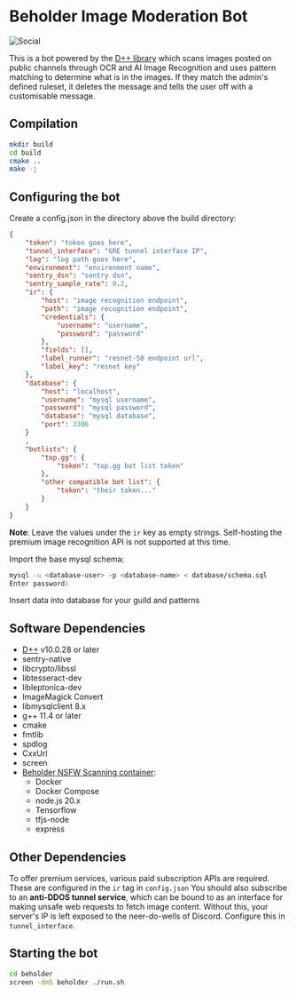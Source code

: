 # Beholder Image Moderation Bot
![Social](https://beholder.cc/img/social.png)

This is a bot powered by the [D++ library](https://dpp.dev) which scans images posted on public channels through OCR and AI Image Recognition and uses pattern matching to determine what is in the images. If they match the admin's defined ruleset, it deletes the message and tells the user off with a customisable message.

## Compilation

```bash
mkdir build
cd build
cmake ..
make -j
```

## Configuring the bot

Create a config.json in the directory above the build directory:

```json
{
	"token": "token goes here", 
	"tunnel_interface": "GRE tunnel interface IP",
	"log": "log path goes here",
	"environment": "environment name",
	"sentry_dsn": "sentry dsn",
	"sentry_sample_rate": 0.2,
	"ir": {
		"host": "image recognition endpoint",
		"path": "image recognition endpoint",
		"credentials": {
			"username": "username",
			"password": "password"
		},
		"fields": [],
		"label_runner": "resnet-50 endpoint url",
		"label_key": "resnet key"
	},
	"database": {
		"host": "localhost",
		"username": "mysql username",
		"password": "mysql password",
		"database": "mysql database",
		"port": 3306
	}
	,
	"botlists": {
		"top.gg": {
			"token": "top.gg bot list token"
		},
		"other compatible bot list": {
			"token": "their token..."
		}
	}
}

```

**Note**: Leave the values under the `ir` key as empty strings. Self-hosting the premium image recognition API is not supported at this time.

Import the base mysql schema:

```bash
mysql -u <database-user> -p <database-name> < database/schema.sql
Enter password:
```

Insert data into database for your guild and patterns

## Software Dependencies

* [D++](https://github.com/brainboxdotcc/dpp) v10.0.28 or later
* sentry-native
* libcrypto/libssl
* libtesseract-dev
* libleptonica-dev
* ImageMagick Convert
* libmysqlclient 8.x
* g++ 11.4 or later
* cmake
* fmtlib
* spdlog
* CxxUrl
* screen
* [Beholder NSFW Scanning container](https://github.com/brainboxdotcc/beholder-nsfw-server):
  * Docker
  * Docker Compose
  * node.js 20.x
  * Tensorflow
  * tfjs-node
  * express

## Other Dependencies

To offer premium services, various paid subscription APIs are required. These are configured in the `ir` tag in `config.json` You should also subscribe to an **anti-DDOS tunnel service**, which can be bound to as an interface for making unsafe web requests to fetch image content. Without this, your server's IP is left exposed to the neer-do-wells of Discord. Configure this in `tunnel_interface`.

## Starting the bot

```bash
cd beholder
screen -dmS beholder ./run.sh
```
